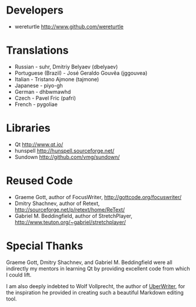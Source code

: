 Developers
==========

* wereturtle <http://www.github.com/wereturtle>

Translations
============

* Russian - suhr, Dmitriy Belyaev (dbelyaev)
* Portuguese (Brazil) - José Geraldo Gouvêa (jggouvea)
* Italian - Tristano Ajmone (tajmone)
* Japanese - piyo-gh
* German - dhbwmawhd
* Czech - Pavel Fric (pafri)
* French - pygoliae

Libraries
=========

* Qt <http://www.qt.io/>
* hunspell <http://hunspell.sourceforge.net/>
* Sundown <http://github.com/vmg/sundown/>

Reused Code
===========

* Graeme Gott, author of FocusWriter,
  <http://gottcode.org/focuswriter/>
* Dmitry Shachnev, author of Retext,
  <http://sourceforge.net/p/retext/home/ReText/>
* Gabriel M. Beddingfield, author of StretchPlayer,
  <http://www.teuton.org/~gabriel/stretchplayer/>

Special Thanks
==============

Graeme Gott, Dmitry Shachnev, and Gabriel M. Beddingfield were all indirectly my mentors in learning Qt by providing excellent code from which I could lift.

I am also deeply indebted to Wolf Vollprecht, the author of [UberWriter](http://uberwriter.wolfvollprecht.de/), for the inspiration he provided in creating such a beautiful Markdown editing tool.

